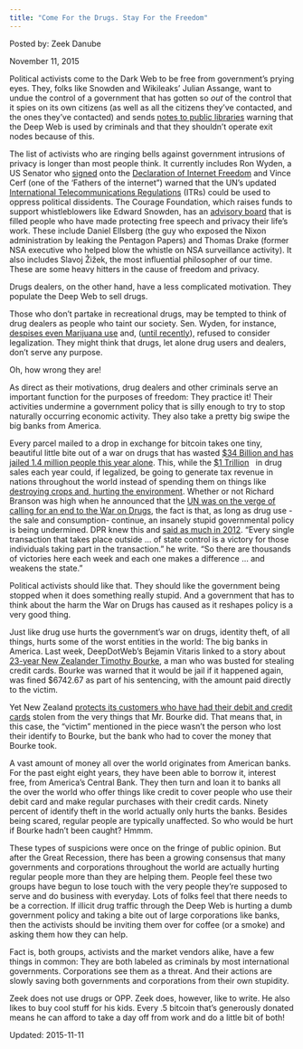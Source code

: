 ```yaml
---
title: "Come For the Drugs. Stay For the Freedom"
---
```


Posted by: Zeek Danube 

<span>November 11, 2015</span>

<p>Political activists come to the Dark Web to be free from government&#8217;s prying eyes. They, folks like Snowden and Wikileaks&#8217; Julian Assange, want to undue the control of a government that has gotten so <em>out</em> of the control that it spies on its own citizens (as well as all the citizens they&#8217;ve contacted, and the ones they&#8217;ve contacted) and sends <a href="http://motherboard.vice.com/read/the-us-government-pressured-a-small-local-library-to-turn-off-its-tor-server">notes to public libraries</a> warning that the Deep Web is used by criminals and that they shouldn&#8217;t operate exit nodes because of this.</p>
<p>The list of activists who are ringing bells against government intrusions of privacy is longer than most people think. It currently includes Ron Wyden, a US Senator who <a href="http://www.freepress.net/press-release/98986/declaration-internet-freedom-gains-momentum">signed</a> onto the <a href="http://www.internetdeclaration.org/">Declaration of Internet Freedom</a> and Vince Cerf (one of the ‘Fathers of the internet”) warned that the UN’s updated <a href="https://googleblog.blogspot.com/2012/12/keep-internet-free-and-open.html">International Telecommunications Regulations</a> (ITRs) could be used to oppress political dissidents. The Courage Foundation, which raises funds to support whistleblowers like Edward Snowden, has an <a href="https://www.couragefound.org/advisory-board/">advisory board</a> that is filled people who have made protecting free speech and privacy their life’s work. These include Daniel Ellsberg (the guy who exposed the Nixon administration by leaking the Pentagon Papers) and Thomas Drake (former NSA executive who helped blow the whistle on NSA surveillance activity). It also includes Slavoj Žižek, the most influential philosopher of our time. These are some heavy hitters in the cause of freedom and privacy.</p>
<p>Drugs dealers, on the other hand, have a less complicated motivation. They populate the Deep Web to sell drugs.</p>
<p>Those who don’t partake in recreational drugs, may be tempted to think of drug dealers as people who taint our society. Sen. Wyden, for instance, <a href="http://www.dailykos.com/story/2009/04/11/718885/-Senator-Wyden-on-Marijuana">despises even Marijuana use</a> and, (<a href="http://www.oregonlive.com/mapes/index.ssf/2015/04/ron_wyden_says_marijuana_indus.html">until recently</a>), refused to consider legalization. They might think that drugs, let alone drug users and dealers, don’t serve any purpose.</p>
<p>Oh, how wrong they are!</p>
<p>As direct as their motivations, drug dealers and other criminals serve an important function for the purposes of freedom: They practice it! Their activities undermine a government policy that is silly enough to try to stop naturally occurring economic activity. They also take a pretty big swipe the big banks from America.</p>
<p>Every parcel mailed to a drop in exchange for bitcoin takes one tiny, beautiful little bite out of a war on drugs that has wasted <a href="http://www.drugsense.org/cms/wodclock">$34 Billion and has jailed 1.4 million people this year alone</a>. This, while the <a href="http://www.huffingtonpost.com/2014/03/13/americans-trillion-dollars-drugs_n_4943601.html">$1 </a><a href="http://www.huffingtonpost.com/2014/03/13/americans-trillion-dollars-drugs_n_4943601.html">Trillion</a>   in drug sales each year could, if legalized, be going to generate tax revenue in nations throughout the world instead of spending them on things like <a href="http://www.countthecosts.org/sites/default/files/Environment-briefing.pdf">destroying crops and, hurting the environment</a>. Whether or not Richard Branson was high when he announced that the <a href="https://g-i-r.github.io/deepdotweb/2015/10/21/un-to-call-on-governments-all-around-the-world-to-stop-war-on-drugs/">UN was on the verge of calling for an end to the War on Drugs</a>, the fact is that, as long as drug use -the sale and consumption- continue, an insanely stupid governmental policy is being undermined. DPR knew this and <a href="http://www.forbes.com/sites/andygreenberg/2013/04/29/collected-quotations-of-the-dread-pirate-roberts-founder-of-the-drug-site-silk-road-and-radical-libertarian/">said as much in 2012</a>. “Every single transaction that takes place outside &#8230; of state control is a victory for those individuals taking part in the transaction.” he write. “So there are thousands of victories here each week and each one makes a difference … and weakens the state.”</p>
<p>Political activists should like that. They should like the government being stopped when it does something really stupid. And a government that has to think about the harm the War on Drugs has caused as it reshapes policy is a very good thing.</p>
<p>Just like drug use hurts the government’s war on drugs, identity theft, of all things, hurts some of the worst entities in the world: The big banks in America. Last week, DeepDotWeb’s Bejamin Vitaris linked to a story about <a href="https://g-i-r.github.io/deepdotweb/2015/10/23/carder-warned-by-judge-to-expect-prison-on-his-next-offense/">23-year New Zealander Timothy Bourke</a>, a man who was busted for stealing credit cards. Bourke was warned that it would be jail if it happened again, was fined $6742.67 as part of his sentencing, with the amount paid directly to the victim.</p>
<p>Yet New Zealand <a href="https://www.justlanded.com/english/New-Zealand/New-Zealand-Guide/Money/Cards">protects its customers who have had their debit and credit cards</a> stolen from the very things that Mr. Bourke did. That means that, in this case, the “victim” mentioned in the piece wasn’t the person who lost their identify to Bourke, but the bank who had to cover the money that Bourke took.</p>
<p>A vast amount of money all over the world originates from American banks. For the past eight eight years, they have been able to borrow it, interest free, from America’s Central Bank. They then turn and loan it to banks all the over the world who offer things like credit to cover people who use their debit card and make regular purchases with their credit cards. Ninety percent of identify theft in the world actually only hurts the banks. Besides being scared, regular people are typically unaffected. So who would be hurt if Bourke hadn’t been caught? Hmmm.</p>
<p>These types of suspicions were once on the fringe of public opinion. But after the Great Recession, there has been a growing consensus that many governments and corporations throughout the world are actually hurting regular people more than they are helping them. People feel these two groups have begun to lose touch with the very people they’re supposed to serve and do business with everyday. Lots of folks feel that there needs to be a correction. If illicit drug traffic through the Deep Web is hurting a dumb government policy and taking a bite out of large corporations like banks, then the activists should be inviting them over for coffee (or a smoke) and asking them how they can help.</p>
<p>Fact is, both groups, activists and the market vendors alike, have a few things in common: They are both labeled as criminals by most international governments. Corporations see them as a threat. And their actions are slowly saving both governments and corporations from their own stupidity.</p>
<p>Zeek does not use drugs or OPP. Zeek does, however, like to write. He also likes to buy cool stuff for his kids. Every .5 bitcoin that’s generously donated means he can afford to take a day off from work and do a little bit of both!</p>

Updated: 2015-11-11

